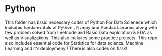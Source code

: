 # Python

This folder has basic necessary codes of Python For Data Scienece which includes fundamentals of Python , Numpy and Pandas Libraries along with few problem solved from Leetcode and Basic Data exploration & EDA as well as Visualizations. This also includes some practice projects.
This repo also includes essential code for Statistics for data science. Machine Learning and it's deploymeny ! 
There is also codes on flask!




 
